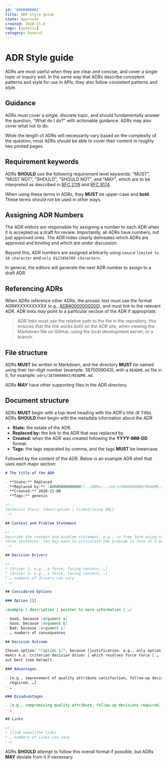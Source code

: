 ```yaml
---
id: '0000000001'
title: ADR Style guide
state: Approved
created: 2020-11-8
tags: [genesis]
category: General
---
```


# ADR Style guide

ADRs are most useful when they are clear and concise, and cover a single topic
or inquiry well. In the same way that ADRs describe consistent patterns and
style for use in APIs, they also follow consistent patterns and style.

## Guidance

ADRs must cover a single, discrete topic, and should fundamentally answer the
question, "What do I do?" with actionable guidance. ADRs may also cover what not
to do.

While the length of ADRs will necessarily vary based on the complexity of the
question, most ADRs should be able to cover their content in roughly two
printed pages.

## Requirement keywords

ADRs **SHOULD** use the following requirement level keywords: "MUST", "MUST NOT",
"SHOULD", "SHOULD NOT", and "MAY", which are to be interpreted as described in
[RFC 2119](https://www.ietf.org/rfc/rfc2119.txt) and
[RFC 8174](https://datatracker.ietf.org/doc/html/rfc8174).

When using these terms in ADRs, they **MUST** be upper-case and **bold**. These
terms should not be used in other ways.

## Assigning ADR Numbers

The ADR editors are responsible for assigning a number to each ADR when it is
accepted as a draft for review. Importantly, all ADRs have numbers, not just
approved ones. The ADR Index clearly delineates which ADRs are approved and
binding and which are under discussion.

Beyond this, ADR numbers are assigned arbitrarily using `nanoid`
`limited to 10 character` and `only 0123456789 characters`.

In general, the editors will generate the next ADR number to assign to a draft
ADR.

## Referencing ADRs

When ADRs reference other ADRs, the prosaic text must use the format
ADR#XXXXXXXXXX (e.g., [ADR#0000000000](../0000000000/README.md)), and must
link to the relevant ADR. ADR links may point to a particular section of the
ADR if appropriate.

> ADR links must use the relative path to the file in the repository, this
> ensures that the link works both on the ADR site, when viewing the Markdown
> file on GitHub, using the local development server, or a branch.

## File structure

ADRs **MUST** be written in Markdown, and the directory **MUST** be named using
their ten-digit number (example: 3870009043), with a `README.md` file in it, for
example: `adrs/3870009043/README.md`.

ADRs **MAY** have other supporting files in the ADR directory.

## Document structure

ADRs **MUST** begin with a top-level heading with the ADR's title (# Title).
ADRs **SHOULD** then begin with the metadata information about the ADR

- **State:** the estate of the ADR.
- **Replaced by:** the link to the ADR that was replaced by.
- **Created:** when the ADR was created following the **YYYY-MM-DD** format.
- **Tags:** the tags separated by comma, and the tags **MUST** be lowercase.

Followed by the content of the ADR. Below is an example ADR shell that uses
each major section:

```md
# The title of the ADR

- **State:** Replaced
- **Replaced by:** [ADR#0000000000](../ADRs/../adrs/0000000000/README.md)
- **Created:** 2020-11-08
- **Tags:** genesis

<!--
Technical Story: [description | ticket/issue URL]
-->

## Context and Problem Statement

<!--
Describe the context and problem statement, e.g., in free form using two to
three sentences. You may want to articulate the problem in form of a question.
-->

## Decision Drivers

<!--
* [driver 1, e.g., a force, facing concern, …]
* [driver 2, e.g., a force, facing concern, …]
* … numbers of drivers can vary
-->

## Considered Options

### Option [1]

[example | description | pointer to more information | …]

- Good, because [argument a]
- Good, because [argument b]
- Bad, because [argument c]
- … numbers of consequences

## Decision Outcome

Chosen option: "[option 1]", because [justification. e.g., only option, which
meets k.o. criterion decision driver | which resolves force force | … | comes
out best (see below)].

### Advantages

- [e.g., improvement of quality attribute satisfaction, follow-up decisions
  required, …]
- …

### Disadvantages

- [e.g., compromising quality attribute, follow-up decisions required, …]
- …

## Links

<!--
* [link name](the link)
* … numbers of links can vary
-->
```

ADRs **SHOULD** attempt to follow this overall format if possible, but ADRs
**MAY** deviate from it if necessary.
